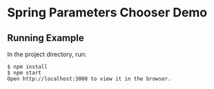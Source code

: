 Spring Parameters Chooser Demo
====

## Running Example

In the project directory, run:

```
$ npm install
$ npm start
Open http://localhost:3000 to view it in the browser.
```
